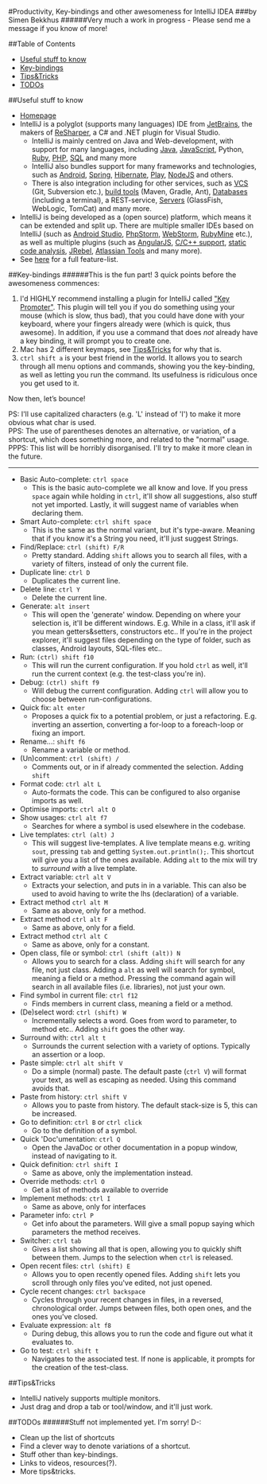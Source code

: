 #Productivity, Key-bindings and other awesomeness for IntelliJ IDEA
###by Simen Bekkhus
######Very much a work in progress - Please send me a message if you know of more!

##Table of Contents
* [Useful stuff to know](#useful-stuff-to-know)
* [Key-bindings](#key-bindings)
* [Tips&Tricks](#tipstricks)
* [TODOs](#todos)

##Useful stuff to know
* [Homepage][1]
* IntelliJ is a polyglot (supports many languages) IDE from [JetBrains][2], the makers of [ReSharper][3], a C# and .NET plugin for Visual Studio.
    * IntelliJ is mainly centred on Java and Web-development, with support for many languages, including [Java][4], [JavaScript][5], Python, [Ruby][6], [PHP][7], [SQL][8] and many more
    * IntelliJ also bundles support for many frameworks and technologies, such as [Android][9], [Spring][10], [Hibernate][11], [Play][12], [NodeJS][13] and others.
    * There is also integration including for other services, such as [VCS][14] (Git, Subversion etc.), [build tools][15] (Maven, Gradle, Ant), [Databases][8] (including a terminal), a REST-service, [Servers][16] (GlassFish, WebLogic, TomCat) and many more.
* IntelliJ is being developed as a (open source) platform, which means it can be extended and split up. There are multiple smaller IDEs based on IntelliJ (such as [Android Studio][17], [PhpStorm][18], [WebStorm][19], [RubyMine][20] etc.), as well as multiple plugins (such as [AngularJS][21], [C/C++ support][22], [static code analysis][23], [JRebel][24], [Atlassian Tools][25] and many more).
* See [here][26] for a full feature-list.

##Key-bindings
######This is the fun part!
3 quick points before the awesomeness commences:

1. I'd HIGHLY recommend installing a plugin for IntelliJ called ["Key Promoter"][27]. This plugin will tell you if you do something using your mouse (which is slow, thus bad), that you could have done with your keyboard, where your fingers already were (which is quick, thus awesome). In addition, if you use a command that does _not_ already have a key binding, it will prompt you to create one.
2. Mac has 2 different keymaps, see [Tips&Tricks](#tipstricks) for why that is.
3. `ctrl shift a` is your best friend in the world. It allows you to search through all menu options and commands, showing you the key-binding, as well as letting you run the command. Its usefulness is ridiculous once you get used to it.

Now then, let’s bounce!

PS: I'll use capitalized characters (e.g. 'L' instead of 'l') to make it more obvious what char is used.  
PPS: The use of parentheses denotes an alternative, or variation, of a shortcut, which does something more, and related to the "normal" usage.  
PPPS: This list will be horribly disorganised. I'll try to make it more clean in the future.
***
* Basic Auto-complete: `ctrl space`
    * This is the basic auto-complete we all know and love. If you press `space` again while holding in `ctrl`, it'll show all suggestions, also stuff not yet imported. Lastly, it will suggest name of variables when declaring them.
* Smart Auto-complete: `ctrl shift space`
    * This is the same as the normal variant, but it's type-aware. Meaning that if you know it's a String you need, it'll just suggest Strings.
* Find/Replace: `ctrl (shift) F/R`
    * Pretty standard. Adding `shift` allows you to search all files, with a variety of filters, instead of only the current file.
* Duplicate line: `ctrl D`
    * Duplicates the current line.
* Delete line: `ctrl Y`
    * Delete the current line.
* Generate: `alt insert`
    * This will open the 'generate' window. Depending on where your selection is, it'll be different windows. E.g. While in a class, it'll ask if you mean getters&setters, constructors etc.. If you're in the project explorer, it'll suggest files depending on the type of folder, such as classes, Android layouts, SQL-files etc..
* Run: `(ctrl) shift f10`
    * This will run the current configuration. If you hold `ctrl` as well, it'll run the current context (e.g. the test-class you're in).
* Debug: `(ctrl) shift f9`
    * Will debug the current configuration. Adding `ctrl` will allow you to choose between run-configurations.
* Quick fix: `alt enter`
    * Proposes a quick fix to a potential problem, or just a refactoring. E.g. inverting an assertion, converting a for-loop to a foreach-loop or fixing an import.
* Rename...: `shift f6`
    * Rename a variable or method.
* (Un)comment: `ctrl (shift) /`
    * Comments out, or in if already commented the selection. Adding `shift`
* Format code: `ctrl alt L`
    * Auto-formats the code. This can be configured to also organise imports as well.
* Optimise imports: `ctrl alt O`
* Show usages: `ctrl alt f7`
    * Searches for where a symbol is used elsewhere in the codebase.
* Live templates: `ctrl (alt) J`
    * This will suggest live-templates. A live template means e.g. writing `sout`, pressing `tab` and getting `System.out.println();`. This shortcut will give you a list of the ones available. Adding `alt` to the mix will try to _surround with_ a live template.
* Extract variable: `ctrl alt V`
    * Extracts your selection, and puts in in a variable. This can also be used to avoid having to write the lhs (declaration) of a variable.
* Extract method `ctrl alt M`
    * Same as above, only for a method.
* Extract method `ctrl alt F`
    * Same as above, only for a field.
* Extract method `ctrl alt C`
    * Same as above, only for a constant.
* Open class, file or symbol: `ctrl (shift (alt)) N`
    * Allows you to search for a class. Adding `shift` will search for any file, not just class. Adding a `alt` as well will search for symbol, meaning a field or a method. Pressing the command again will search in all available files (i.e. libraries), not just your own.
* Find symbol in current file: `ctrl f12`
    * Finds members in current class, meaning a field or a method.
* (De)select word: `ctrl (shift) W`
    * Incrementally selects a word. Goes from word to parameter, to method etc.. Adding `shift` goes the other way.
* Surround with: `ctrl alt t`
    * Surrounds the current selection with a variety of options. Typically an assertion or a loop.
* Paste simple: `ctrl alt shift V`
    * Do a simple (normal) paste. The default paste (`ctrl V`) will format your text, as well as escaping as needed. Using this command avoids that.
* Paste from history: `ctrl shift V`
    * Allows you to paste from history. The default stack-size is 5, this can be increased.
* Go to definition: `ctrl B` or `ctrl click`
    * Go to the definition of a symbol.
* Quick 'Doc'umentation: `ctrl Q`
    * Open the JavaDoc or other documentation in a popup window, instead of navigating to it.
* Quick definition: `ctrl shift I`
    * Same as above, only the implementation instead.
* Override methods: `ctrl O`
    * Get a list of methods available to override
* Implement methods: `ctrl I`
    * Same as above, only for interfaces
* Parameter info: `ctrl P`
    * Get info about the parameters. Will give a small popup saying which parameters the method receives.
* Switcher: `ctrl tab`
    * Gives a list showing all that is open, allowing you to quickly shift between them. Jumps to the selection when `ctrl` is released.
* Open recent files: `ctrl (shift) E`
    * Allows you to open recently opened files. Adding `shift` lets you scroll through only files you've edited, not just opened.
* Cycle recent changes: `ctrl backspace`
    * Cycles through your recent changes in files, in a reversed, chronological order. Jumps between files, both open ones, and the ones you've closed.
* Evaluate expression: `alt f8`
    * During debug, this allows you to run the code and figure out what it evaluates to.
* Go to test: `ctrl shift t`
    * Navigates to the associated test. If none is applicable, it prompts for the creation of the test-class.

##Tips&Tricks
* IntelliJ natively supports multiple monitors.
 * Just drag and drop a tab or tool/window, and it'll just work.

##TODOs
######Stuff not implemented yet. I'm sorry! D-:
* Clean up the list of shortcuts
* Find a clever way to denote variations of a shortcut.
* Stuff other than key-bindings.
* Links to videos, resources(?).
* More tips&tricks.

[1]:http://www.jetbrains.com/idea/
[2]:http://www.jetbrains.com/
[3]:http://www.jetbrains.com/resharper/
[4]:http://www.jetbrains.com/idea/features/code_editor.html
[5]:http://www.jetbrains.com/editors/javascript_editor.jsp
[6]:http://www.jetbrains.com/idea/features/ruby_rails.html
[7]:http://www.jetbrains.com/idea/features/php_editor.html
[8]:http://www.jetbrains.com/idea/features/database_tools.html
[9]:http://www.jetbrains.com/idea/features/android.html
[10]:http://www.jetbrains.com/idea/features/spring_framework.html
[11]:http://www.jetbrains.com/idea/features/jpa_hibernate.html
[12]:http://www.jetbrains.com/idea/features/play_framework.html
[13]:http://www.jetbrains.com/idea/features/nodejs.html
[14]:http://www.jetbrains.com/idea/features/version_control.html
[15]:http://www.jetbrains.com/idea/features/build_tools.html
[16]:http://www.jetbrains.com/idea/features/java_ee.html
[17]:http://developer.android.com/sdk/installing/studio.html
[18]:http://www.jetbrains.com/phpstorm/
[19]:http://www.jetbrains.com/webstorm/
[20]:http://www.jetbrains.com/ruby/
[21]:http://plugins.jetbrains.com/plugin/6971
[22]:http://plugins.jetbrains.com/plugin/1373
[23]:http://plugins.jetbrains.com/plugin/4594
[24]:http://plugins.jetbrains.com/plugin/4441
[25]:http://plugins.jetbrains.com/plugin/2190
[26]:http://www.jetbrains.com/idea/features/index.html
[27]:http://plugins.jetbrains.com/plugin/4455
